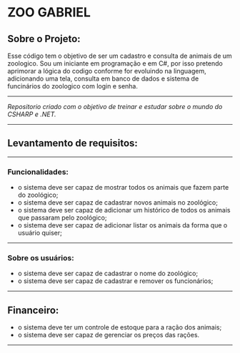 # ZOO GABRIEL

## Sobre o Projeto:

  Esse código tem o objetivo de ser um cadastro e consulta de animais de um zoologico. 
  Sou um iniciante em programação e em C#, por isso pretendo aprimorar a lógica do codigo conforme for evoluindo na linguagem,
adicionando uma tela, consulta em banco de dados e sistema de funcinários do zoologico com login e senha.
_______________________________________________________________________________________________________________________________
  *Repositorio criado com o objetivo de treinar e estudar sobre o mundo do CSHARP e .NET.*
_______________________________________________________________________________________________________________________________


## Levantamento de requisitos:
_______________________________________________________________________________________________________________________________

### Funcionalidades:

- o sistema deve ser capaz de mostrar todos os animais que fazem parte do zoológico;
- o sistema deve ser capaz de cadastrar novos animais no zoológico;
- o sistema deve ser capaz de adicionar um histórico de todos os animais que passaram pelo zoológico;
- o sistema deve ser capaz de adicionar listar os animais da forma que o usuário quiser;
_______________________________________________________________________________________________________________________________

### Sobre os usuários:

- o sistema deve ser capaz de cadastrar o nome do zoológico;
- o sistema deve ser capaz de cadastrar e remover os funcionários;
_______________________________________________________________________________________________________________________________

## Financeiro:

- o sistema deve ter um controle de estoque para a ração dos animais;
- o sistema deve ser capaz de gerenciar os preços das rações.
_______________________________________________________________________________________________________________________________


